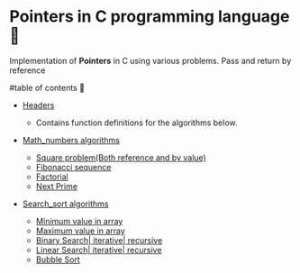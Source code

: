 # Pointers in C programming language :100:
Implementation of **Pointers** in C using various problems. Pass and return by reference

#table of contents :100:
- [Headers](https://github.com/denisKaranja/c-pointers/tree/master/headers)
  * Contains function definitions for the algorithms below.

- [Math_numbers algorithms](https://github.com/denisKaranja/c-pointers/tree/master/math_numbers)
  * [Square problem(Both reference and by value)](http://bit.ly/MathHeader)
  * [Fibonacci sequence](http://bit.ly/MathHeader)
  * [Factorial](http://bit.ly/MathHeader)
  * [Next Prime](http://bit.ly/MathHeader)

- [Search_sort algorithms](https://github.com/denisKaranja/c-pointers/tree/master/search_sort)
  * [Minimum value in array](http://bit.ly/SearchSortAlgos)
  * [Maximum value in array](http://bit.ly/SearchSortAlgos)
  * [Binary Search| iterative| recursive](http://bit.ly/SearchSortAlgos)
  * [Linear Search| iterative| recursive ](http://bit.ly/SearchSortAlgos)
  * [Bubble Sort](http://bit.ly/SearchSortAlgos)
